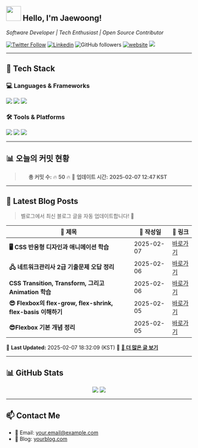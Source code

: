 <h2>
 <img src="https://media.giphy.com/media/12oufCB0MyZ1Go/giphy.gif" width="40"> Hello, I'm Jaewoong! 
</h2>

<p><em>Software Developer | Tech Enthusiast | Open Source Contributor</em></p>

[![Twitter Follow](https://img.shields.io/twitter/follow/YOUR_TWITTER_HANDLE?label=Follow)](https://twitter.com/YOUR_TWITTER_HANDLE)
[![Linkedin](https://img.shields.io/badge/-LinkedIn-blue?style=flat-square&logo=Linkedin&logoColor=white&link=https://www.linkedin.com/in/YOUR_LINKEDIN/)](https://www.linkedin.com/in/YOUR_LINKEDIN/)
![GitHub followers](https://img.shields.io/github/followers/YOUR_GITHUB_USERNAME?label=Follow&style=social)
[![website](https://img.shields.io/badge/Website-46a2f1.svg?&style=flat-square&logo=Google-Chrome&logoColor=white&link=https://yourwebsite.com/)](https://yourwebsite.com/)
![](https://visitor-badge.glitch.me/badge?page_id=YOUR_GITHUB_USERNAME.YOUR_GITHUB_USERNAME)

---

## 🚀 Tech Stack
### 💻 Languages & Frameworks
<p>
  <img src="https://img.shields.io/badge/Python-3776AB?style=for-the-badge&logo=python&logoColor=white"/>
  <img src="https://img.shields.io/badge/JavaScript-F7DF1E?style=for-the-badge&logo=javascript&logoColor=black"/>
  <img src="https://img.shields.io/badge/TypeScript-3178C6?style=for-the-badge&logo=typescript&logoColor=white"/>
</p>

### 🛠 Tools & Platforms
<p>
  <img src="https://img.shields.io/badge/Docker-2496ED?style=for-the-badge&logo=docker&logoColor=white"/>
  <img src="https://img.shields.io/badge/GitHub-181717?style=for-the-badge&logo=github&logoColor=white"/>
  <img src="https://img.shields.io/badge/AWS-232F3E?style=for-the-badge&logo=amazon-aws&logoColor=white"/>
</p>




---


## 📊 오늘의 커밋 현황
>   <img src='https://cdn.pixabay.com/animation/2022/11/17/00/47/00-47-21-570_512.gif' width='17'>  **총 커밋 수:** 🔥 **50** 🔥
> 📅 **업데이트 시간:** **2025-02-07 12:47 KST**






---

## 📝 Latest Blog Posts
> 벨로그에서 최신 블로그 글을 자동 업데이트합니다! 🚀

<!-- BLOG-POST-LIST:START -->
| 📝 제목 | 📅 작성일 | 🔗 링크 |
|---------|------------------|---------|
| **🖥️ CSS 반응형 디자인과 애니메이션 학습** | 2025-02-07 | [바로가기](https://velog.io/@mypalebluedot29/CSS-반응형-디자인과-애니메이션-학습) |
| **🖧 네트워크관리사 2급 기출문제 오답 정리** | 2025-02-06 | [바로가기](https://velog.io/@mypalebluedot29/네트워크관리사-2급-기출문제-오답-정리-2022년-5월-22일) |
| **CSS Transition, Transform, 그리고 Animation 학습** | 2025-02-06 | [바로가기](https://velog.io/@mypalebluedot29/CSS-Transition-Transform-그리고-Animation-학습) |
| **😎 Flexbox의 flex-grow, flex-shrink, flex-basis 이해하기** | 2025-02-05 | [바로가기](https://velog.io/@mypalebluedot29/Flexbox의-flex-grow-flex-shrink-flex-basis-이해하기) |
| **😎Flexbox 기본 개념 정리** | 2025-02-05 | [바로가기](https://velog.io/@mypalebluedot29/Flexbox-기본-개념-정리) |

📅 **Last Updated:** 2025-02-07 18:32:09 (KST)
🔗 **[📖 더 많은 글 보기](https://velog.io/@mypalebluedot29)**
<!-- BLOG-POST-LIST:END -->




---

## 📊 GitHub Stats
<p align="center">
  <img src="https://github-readme-stats.vercel.app/api?username=Jaewoong-Hwang&show_icons=true&theme=tokyonight"/>
  <img src="https://github-readme-streak-stats.herokuapp.com/?user=Jaewoong-Hwang&theme=tokyonight"/>
</p>


---

## 📫 Contact Me
- 📧 Email: your.email@example.com
- 🔗 Blog: [yourblog.com](https://yourblog.com)




